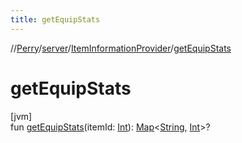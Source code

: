 ```yaml
---
title: getEquipStats
---
```

//[Perry](../../../index.html)/[server](../index.html)/[ItemInformationProvider](index.html)/[getEquipStats](get-equip-stats.html)



# getEquipStats



[jvm]\
fun [getEquipStats](get-equip-stats.html)(itemId: [Int](https://kotlinlang.org/api/latest/jvm/stdlib/kotlin/-int/index.html)): [Map](https://kotlinlang.org/api/latest/jvm/stdlib/kotlin.collections/-map/index.html)&lt;[String](https://kotlinlang.org/api/latest/jvm/stdlib/kotlin/-string/index.html), [Int](https://kotlinlang.org/api/latest/jvm/stdlib/kotlin/-int/index.html)&gt;?




